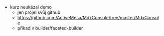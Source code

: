 * kurz neukázal demo
  * jen projel svůj github
  * https://github.com/ActiveMesa/MdxConsole/tree/master/MdxConsole
  * příkad v builder/faceted-builder